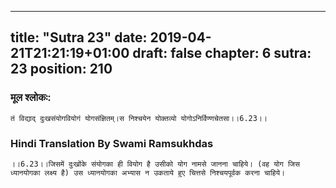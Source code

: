 
---
title: "Sutra 23"
date: 2019-04-21T21:21:19+01:00
draft: false
chapter: 6
sutra: 23
position: 210
---
### मूल श्लोकः:
```
तं विद्याद् दुःखसंयोगवियोगं योगसंज्ञितम्।स निश्चयेन योक्तव्यो योगोऽनिर्विण्णचेतसा।।6.23।।

```

### Hindi Translation By Swami Ramsukhdas
```
।।6.23।।जिसमें दुःखोंके संयोगका ही वियोग है उसीको योग नामसे जानना चाहिये। (वह योग जिस ध्यानयोगका लक्ष्य है) उस ध्यानयोगका अभ्यास न उकताये हुए चित्तसे निश्चयपूर्वक करना चाहिये। 

```

